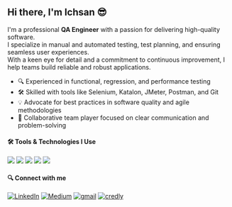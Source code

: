 ## Hi there, I'm Ichsan 😎

I'm a professional **QA Engineer** with a passion for delivering high-quality software.  
I specialize in manual and automated testing, test planning, and ensuring seamless user experiences.  
With a keen eye for detail and a commitment to continuous improvement, I help teams build reliable and robust applications.

- 🔍 Experienced in functional, regression, and performance testing
- 🛠️ Skilled with tools like Selenium, Katalon, JMeter, Postman, and Git
- 💡 Advocate for best practices in software quality and agile methodologies
- 🤝 Collaborative team player focused on clear communication and problem-solving

#### 🛠️ Tools & Technologies I Use

<img src="https://img.shields.io/badge/Kotlin-B125EA?style=for-the-badge&logo=kotlin&logoColor=white" /> <img src="https://img.shields.io/badge/Selenium-43B02A?style=for-the-badge&logo=Selenium&logoColor=white" /> <img src="https://img.shields.io/badge/Python-FFD43B?style=for-the-badge&logo=python&logoColor=blue" /> <img src="https://img.shields.io/badge/MySQL-005C84?style=for-the-badge&logo=mysql&logoColor=white" /> <img src="https://img.shields.io/badge/Cypress-17202C?style=for-the-badge&logo=cypress&logoColor=white" />

#### 🔍 Connect with me

[![LinkedIn](https://img.shields.io/badge/LinkedIn-0077B5?style=for-the-badge&logo=linkedin&logoColor=white)](https://www.linkedin.com/in/ichsanustafputra/) [![Medium](https://img.shields.io/badge/Medium-12100E?style=for-the-badge&logo=medium&logoColor=white)](https://medium.com/@ichsanustaf)
[![gmail](https://img.shields.io/badge/Gmail-D14836?style=for-the-badge&logo=gmail&logoColor=white)](mailto:ichsanup@gmail.com)
[![credly](https://img.shields.io/badge/Credly-FF6B00?style=for-the-badge&logo=credly&logoColor=white)](https://www.credly.com/users/ichsan-ustaf-putra/badges)

<!---
ichsanup/ichsanup is a ✨ special ✨ repository because its `README.md` (this file) appears on your GitHub profile.
You can click the Preview linkhttps://github.com/ichsanup/ichsanup.githttps://github.com/ichsanup/ichsanup.githttps://github.com/ichsanup/ichsanup.git to take a look at your changes.
--->

